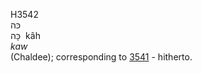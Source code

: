 <body>
  <p>H3542<br>  כּה  <br> כָּה  ‎  kâh  <br><i>kaw </i><br>(Chaldee); corresponding to <a href="h3541.htm">3541</a>  - hitherto.<br></p>
 </body>